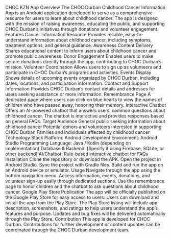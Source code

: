 CHOC KZN App
Overview
The CHOC Durban Childhood Cancer Information App is an Android application developed to serve as a comprehensive resource for users to learn about childhood cancer. The app is designed with the mission of raising awareness, educating the public, and supporting CHOC Durban’s initiatives through donations and volunteer engagement.
Features
Cancer Information Resource
Provides reliable, easy-to-understand information about childhood cancer, including symptoms, treatment options, and general guidance.
Awareness Content Delivery
Shares educational content to inform users about childhood cancer and promote public awareness.
Donor Engagement
Enables users to make secure donations directly through the app, contributing to CHOC Durban’s mission.
Volunteer Coordination
Allows users to sign up as volunteers and participate in CHOC Durban’s programs and activities.
Events Display
Shows details of upcoming events organized by CHOC Durban, including dates, locations, and participation information.
Contact and Support Information
Provides CHOC Durban’s contact details and addresses for users seeking assistance or more information.
Remembrance Page
A dedicated page where users can click on blue hearts to view the names of children who have passed away, honoring their memory.
Interactive Chatbot
Offers an AI-powered chatbot that answers users’ common questions about childhood cancer. The chatbot is interactive and provides responses based on general FAQs.
Target Audience
General public seeking information about childhood cancer
Potential donors and volunteers interested in supporting CHOC Durban
Families and individuals affected by childhood cancer
Technology Stack
Platform: Android
Development Environment: Android Studio
Programming Language: Java / Kotlin (depending on implementation)
Database & Backend: [Specify if using Firebase, SQLite, or other backend]
AI/Chatbot: Rule-based interactive chatbot for FAQs
Installation
Clone the repository or download the APK.
Open the project in Android Studio.
Sync the project with Gradle files.
Build and run the app on an Android device or emulator.
Usage
Navigate through the app using the bottom navigation menu.
Access information, events, donations, and volunteer sign-up easily through dedicated sections.
Use the remembrance page to honor children and the chatbot to ask questions about childhood cancer.
Google Play Store Publication
The app will be officially published on the Google Play Store for easy access to users:
Users can download and install the app from the Play Store.
The Play Store listing will include app description, screenshots, and ratings to help users understand the app’s features and purpose.
Updates and bug fixes will be delivered automatically through the Play Store.
Contribution
This app is developed for CHOC Durban. Contributions for further development or content updates can be coordinated through the CHOC Durban development team.
